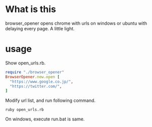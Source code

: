 
# What is this

browser_opener opens chrome with urls on windows or ubuntu with delaying every page.
A little light.

# usage

Show open_urls.rb.

```ruby
require "./browser_opener"
BrowserOpener.new.open [
  "https://www.google.co.jp/",
  "https://twitter.com/",
]
```

Modify url list, and run following command.

```
ruby open_urls.rb
```

On windows, execute run.bat is same.

